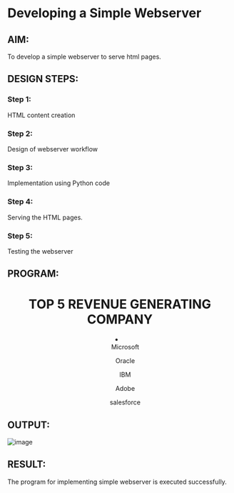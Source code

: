 # Developing a Simple Webserver
## AIM:
To develop a simple webserver to serve html pages.

## DESIGN STEPS:
### Step 1: 
HTML content creation
### Step 2:
Design of webserver workflow
### Step 3:
Implementation using Python code
### Step 4:
Serving the HTML pages.
### Step 5:
Testing the webserver

## PROGRAM:
<!DOCTYPE html>
<html>
<head>
<title>MY SIMPLE WEBSERVER </title>
</head>
<body>
<h1 align="center">TOP 5 REVENUE GENERATING COMPANY</h1>
<li align="center">
<ol>Microsoft</ol>
<ol>Oracle</ol>
<ol>IBM</ol>
<ol>Adobe</ol>
<ol>salesforce</ol>
</li>
</body>
</html>

## OUTPUT:
![image](https://github.com/rizwanrayyan/simplewebserver/assets/121215820/3ec43fe6-52dd-4194-ae24-59c521d1c4f3)


## RESULT:
The program for implementing simple webserver is executed successfully.
